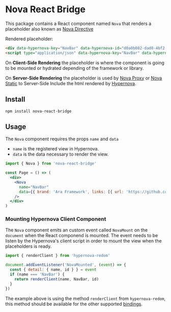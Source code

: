 # Nova React Bridge

This package contains a React component named `Nova` that renders a placeholder also known as [Nova Directive](https://github.com/ara-framework/ara-cli/wiki)

Rendered placeholder:

```html
<div data-hypernova-key="NavBar" data-hypernova-id="d0a0b082-dad0-4bf2-ae4f-08eff16575b4"></div>
<script type="application/json" data-hypernova-key="NavBar" data-hypernova-id="d0a0b082-dad0-4bf2-ae4f-08eff16575b4"><!--{"brand":"Ara Framework","links":[{"url":"https://github.com/ara-framework","text":"Github"}]}--></script>

```

On **Client-Side Rendering** the placeholder is where the component is going to be mounted or hydrated depending of the framework or library.

On **Server-Side Rendering** the placeholder is used by [Nova Proxy](https://github.com/ara-framework/nova-proxy) or [Nova Static](https://github.com/ara-framework/nova-static) to Server-Side Include the html rendered by [Hypernova](https://github.com/airbnb/hypernova).

## Install

```
npm install nova-react-bridge
```

## Usage

The `Nova` component requires the props `name` and `data`

- `name` is the registered view in Hypernova.
- `data` is the data necessary to render the view.

```jsx
import { Nova } from 'nova-react-bridge'

const Page = () => (
  <div>
    <Nova 
      name="NavBar"
      data={{ brand: 'Ara Framework', links: [{ url: 'https://github.com/ara-framework', text: "Github" }]}}
    />
  </div>
)
```

### Mounting Hypernova Client Component

The `Nova` component emits an custom event called `NovaMount` on the `document` when the React componend is mounted. The event needs to be listen by the Hypernova's client script in order to mount the view when the placeholders is ready.

```js
import { renderClient } from 'hypernova-redom'

document.addEventListener('NovaMounted', (event) => {
  const { detail: { name, id } } = event
  if (name === 'NavBar') {
    return renderClient(name, NavBar, id)
  }
})
```

The example above is using the method `renderClient` from `hypernova-redom`, this method should be available for the other supported [bindings](https://github.com/ara-framework/ara-cli/wiki/Supported-Hypernova-Bindings).




